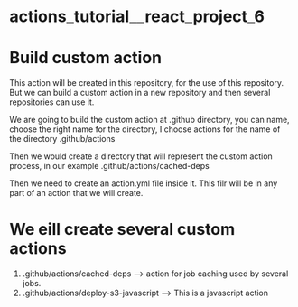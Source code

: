 # actions_tutorial__react_project_6

# Build custom action
This action will be created in this repository, for the use of this repository.
But we can build a custom action in a new repository and then several repositories can use it.

We are going to build the custom action at 
.github directory, you can name, choose the right name for the directory, I choose actions for the name of the directory .github/actions

Then we would create a directory that will represent the custom action process,
in our example .github/actions/cached-deps

Then we need to create an action.yml file inside it. This filr will be in any part of an action that we will create.

# We eill create several custom actions
1. .github/actions/cached-deps --> action for job caching used by several jobs.
2. .github/actions/deploy-s3-javascript --> This is a javascript action